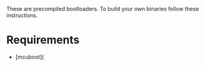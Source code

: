 These are precompiled bootloaders. To build your own binaries follow these instructions.

# Requirements

- [mcuboot](
